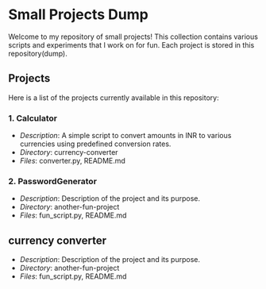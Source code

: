 # Small Projects Dump

Welcome to my repository of small projects! This collection contains various scripts and experiments that I work on for fun. Each project is stored in this repository(dump).

## Projects

Here is a list of the projects currently available in this repository:

### 1. Calculator
- *Description*: A simple script to convert amounts in INR to various currencies using predefined conversion rates.
- *Directory*: currency-converter
- *Files*: converter.py, README.md

### 2. PasswordGenerator
- *Description*: Description of the project and its purpose.
- *Directory*: another-fun-project
- *Files*: fun_script.py, README.md

## currency converter
- *Description*: Description of the project and its purpose.
- *Directory*: another-fun-project
- *Files*: fun_script.py, README.md
